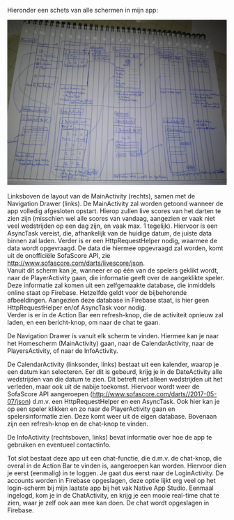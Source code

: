 Hieronder een schets van alle schermen in mijn app:

![alt text](/doc/design_sketch.png "Design schets")

Linksboven de layout van de MainActivity (rechts), samen met de Navigation Drawer
(links). De MainActivity zal worden getoond wanneer de app volledig afgesloten opstart.
Hierop zullen live scores van het darten te zien zijn (misschien wel alle scores van
vandaag, aangezien er vaak niet veel wedstrijden op een dag zijn, en vaak max. 1
tegelijk). Hiervoor is een AsyncTask vereist, die, afhankelijk van de huidige datum,
de juiste data binnen zal laden. Verder is er een HttpRequestHelper nodig,
waarmee de data wordt opgevraagd. De data die hiermee opgevraagd zal worden, komt
uit de onofficiële SofaScore API, zie http://www.sofascore.com/darts/livescore/json. <br>
Vanuit dit scherm kan je, wanneer er op één van de spelers geklikt wordt, naar
de PlayerActivity gaan, die informatie geeft over de aangeklikte speler. Deze
informatie zal komen uit een zelfgemaakte database, die inmiddels online staat op
Firebase. Hetzelfde geldt voor de bijbehorende afbeeldingen. Aangezien deze
database in Firebase staat, is hier geen HttpRequestHelper en/of AsyncTask voor
nodig. <br>
Verder is er in de Action Bar een refresh-knop, die de activiteit opnieuw zal
laden, en een bericht-knop, om naar de chat te gaan.

De Navigation Drawer is vanuit elk scherm te vinden. Hiermee kan je naar het
Homescherm (MainActivity) gaan, naar de CalendarActivity, naar de PlayersActivity,
of naar de InfoActivity.

De CalendarActivity (linksonder, links) bestaat uit een kalender, waarop je een
datum kan selecteren. Eer dit is gebeurd, krijg je in de DateActivity alle
wedstrijden van die datum te zien. Dit betreft niet alleen wedstrijden uit het
verleden, maar ook uit de nabije toekomst. Hiervoor wordt weer de SofaScore API
aangeroepen (http://www.sofascore.com/darts//2017-05-07/json) d.m.v. een
HttpRequestHelper en een AsyncTask. Ook hier kan je op een speler klikken en zo
naar de PlayerActivity gaan en spelersinformatie zien. Deze komt weer uit de eigen
database. Bovenaan zijn een refresh-knop en de chat-knop te vinden.

De InfoActivity (rechtsboven, links) bevat informatie over hoe de app te gebruiken
en eventueel contactinfo.

Tot slot bestaat deze app uit een chat-functie, die d.m.v. de chat-knop, die overal
in de Action Bar te vinden is, aangeroepen kan worden. Hiervoor dien je eerst (eenmalig)
in te loggen. Je gaat dus eerst naar de LoginActivity. De accounts worden in Firebase
opgeslagen, deze optie lijkt erg veel op het login-scherm bij mijn laatste app bij het
vak Native App Studio. Eenmaal ingelogd, kom je in de ChatActivity, en krijg je een
mooie real-time chat te zien, waar je zelf ook aan mee kan doen. De chat wordt
opgeslagen in Firebase.
